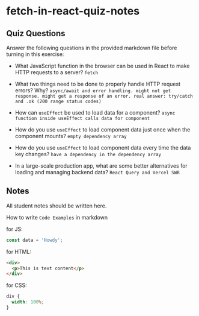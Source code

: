 # fetch-in-react-quiz-notes

## Quiz Questions

Answer the following questions in the provided markdown file before turning in this exercise:

- What JavaScript function in the browser can be used in React to make HTTP requests to a server?
  `fetch`

- What two things need to be done to properly handle HTTP request errors? Why?
  `async/await and error handling. might not get response. might get a response of an error. real answer: try/catch and .ok (200 range status codes)`

- How can `useEffect` be used to load data for a component?
  `async function inside useEffect calls data for component`

- How do you use `useEffect` to load component data just once when the component mounts?
  `empty dependency array`

- How do you use `useEffect` to load component data every time the data key changes?
  `have a dependency in the dependency array`

- In a large-scale production app, what are some better alternatives for loading and managing backend data?
  `React Query and Vercel SWR`

## Notes

All student notes should be written here.

How to write `Code Examples` in markdown

for JS:

```javascript
const data = 'Howdy';
```

for HTML:

```html
<div>
  <p>This is text content</p>
</div>
```

for CSS:

```css
div {
  width: 100%;
}
```
